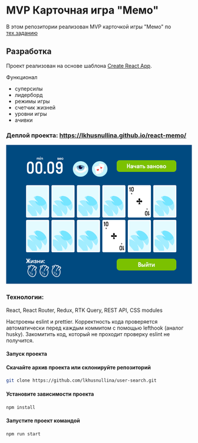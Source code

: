 # MVP Карточная игра "Мемо"

В этом репозитории реализован MVP карточкой игры "Мемо" по [тех.заданию](./docs/mvp-spec.md)

## Разработка

Проект реализован на основе шаблона [Create React App](https://github.com/facebook/create-react-app).

Функционал
- суперсилы
- лидерборд
- режимы игры
- счетчик жизней
- уровни игры
- ачивки

### Деплой проекта: https://lkhusnullina.github.io/react-memo/

![alt text](image.png)

### Технологии:  
React, React Router, Redux, RTK Query, REST API, CSS modules

Настроены eslint и prettier. Корректность кода проверяется автоматически перед каждым коммитом с помощью lefthook (аналог husky). Закомитить код, который не проходит проверку eslint не получится.

#### Запуск проекта

#### Скачайте архив проекта или склонируйте репозиторий

```sh
git clone https://github.com/lkhusnullina/user-search.git
```

#### Установите зависимости проекта

```sh
npm install
```
#### Запустите проект командой

```sh
npm run start
```




